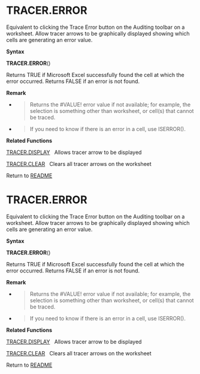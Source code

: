 # TRACER.ERROR

Equivalent to clicking the Trace Error button on the Auditing toolbar on
a worksheet. Allow tracer arrows to be graphically displayed showing
which cells are generating an error value.

**Syntax**

**TRACER.ERROR**()

Returns TRUE if Microsoft Excel successfully found the cell at which the
error occurred. Returns FALSE if an error is not found.

**Remark**

  - > Returns the \#VALUE\! error value if not available; for example,
    > the selection is something other than worksheet, or cell(s) that
    > cannot be traced.

  - > If you need to know if there is an error in a cell, use ISERROR().

**Related Functions**

[TRACER.DISPLAY](TRACER.DISPLAY.md)&nbsp;&nbsp;&nbsp;Allows tracer arrow to be displayed

[TRACER.CLEAR](TRACER.CLEAR.md)&nbsp;&nbsp;&nbsp;Clears all tracer arrows on the worksheet



Return to [README](README.md#T)

# TRACER.ERROR

Equivalent to clicking the Trace Error button on the Auditing toolbar on
a worksheet. Allow tracer arrows to be graphically displayed showing
which cells are generating an error value.

**Syntax**

**TRACER.ERROR**()

Returns TRUE if Microsoft Excel successfully found the cell at which the
error occurred. Returns FALSE if an error is not found.

**Remark**

  - > Returns the \#VALUE\! error value if not available; for example,
    > the selection is something other than worksheet, or cell(s) that
    > cannot be traced.

  - > If you need to know if there is an error in a cell, use ISERROR().

**Related Functions**

[TRACER.DISPLAY](TRACER.DISPLAY.md)&nbsp;&nbsp;&nbsp;Allows tracer arrow to be displayed

[TRACER.CLEAR](TRACER.CLEAR.md)&nbsp;&nbsp;&nbsp;Clears all tracer arrows on the worksheet



Return to [README](README.md#T)

